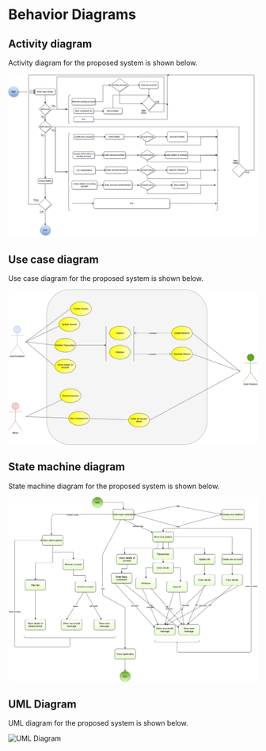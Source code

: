 # Behavior Diagrams

## Activity diagram

Activity diagram for the proposed system is shown below.

![Activity](https://github.com/chandugontla/M1_Banking_Application/blob/main/images/Activity_diagram.png)

## Use case diagram

Use case diagram for the proposed system is shown below.

![Usecase](https://github.com/chandugontla/M1_Banking_Application/blob/main/images/UseCase.png)

## State machine diagram

State machine diagram for the proposed system is shown below.

![State](https://github.com/chandugontla/M1_Banking_Application/blob/main/images/State_machine_diagram.png)

## UML Diagram

UML diagram for the proposed system is shown below.

![UML Diagram](https://github.com/chandugontla/M1_Banking_Applicationt/blob/main/images/C%20Bank%20UML.png)
